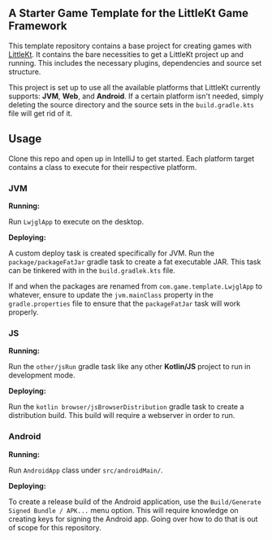 ## A Starter Game Template for the LittleKt Game Framework

This template repository contains a base project for creating games with [LittleKt](https://littlekt.com). It contains
the bare necessities to get a LittleKt project up and running. This includes the necessary plugins, dependencies and
source set structure.

This project is set up to use all the available platforms that LittleKt currently supports: **JVM**, **Web**, and **Android**. 
If a certain platform isn't needed, simply deleting the source directory and the source sets in
the `build.gradle.kts` file will get rid of it.

## Usage

Clone this repo and open up in IntelliJ to get started. Each platform target contains a class to execute for their
respective platform.

### JVM

**Running:**

Run `LwjglApp` to execute on the desktop.

**Deploying:**

A custom deploy task is created specifically for JVM. Run the `package/packageFatJar` gradle task to create a fat
executable JAR. This task can be tinkered with in the `build.gradlek.kts` file.

If and when the packages are renamed from `com.game.template.LwjglApp` to whatever, ensure to update the `jvm.mainClass`
property in the `gradle.properties` file to ensure that the `packageFatJar` task will work properly.

### JS

**Running:**

Run the `other/jsRun` gradle task like any other **Kotlin/JS** project to run in development mode.

**Deploying:**

Run the `kotlin browser/jsBrowserDistribution` gradle task to create a distribution build. This build will require a
webserver in order to run.

### Android

**Running:**

Run `AndroidApp` class under `src/androidMain/`.

**Deploying:**

To create a release build of the Android application, use the `Build/Generate Signed Bundle / APK...` menu option. This
will require knowledge on creating keys for signing the Android app. Going over how to do that is out of scope for this
repository.